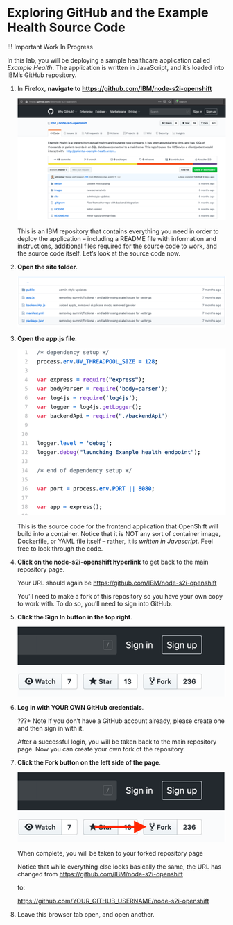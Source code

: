 # Exploring GitHub and the Example Health Source Code

!!! Important
    Work In Progress

In this lab, you will be deploying a sample healthcare application called *Example Health*. The application is written in JavaScript, and it’s loaded into IBM’s GitHub repository.

1. In Firefox, **navigate to <https://github.com/IBM/node-s2i-openshift>**

    ![ibm-repo](images/ibm-repo.png)

    This is an IBM repository that contains everything you need in order to deploy the application – including a README file with information and instructions, additional files required for the source code to work, and the source code itself. Let’s look at the source code now.

1. **Open the site folder**.

    ![site-dir](images/site-dir.png)

1. **Open the app.js file**.

    ![app-js](images/app-js.png)

    This is the source code for the frontend application that OpenShift will build into a container. Notice that it is NOT any sort of container image, Dockerfile, or YAML file itself – rather, it is *written in Javascript*. Feel free to look through the code.

1. **Click on the node-s2i-openshift hyperlink** to get back to the main repository page.

    Your URL should again be <https://github.com/IBM/node-s2i-openshift>

    You’ll need to make a fork of this repository so you have your own copy to work with. To do so, you’ll need to sign into GitHub.

1. **Click the Sign In button in the top right**.

    ![gh-sign-in](images/gh-sign-in.png)

1. **Log in with YOUR OWN GitHub credentials**.

    ???+ Note
        If you don’t have a GitHub account already, please create one and then sign in with it.

    After a successful login, you will be taken back to the main repository page. Now you can create your own fork of the repository.

1. **Click the Fork button on the left side of the page**.

    ![gh-fork](images/gh-fork.png)

    When complete, you will be taken to your forked repository page

    Notice that while everything else looks basically  the same, the URL has changed from <https://github.com/IBM/node-s2i-openshift>

    to:

    <https://github.com/YOUR_GITHUB_USERNAME/node-s2i-openshift>

1. Leave this browser tab open, and open another.
